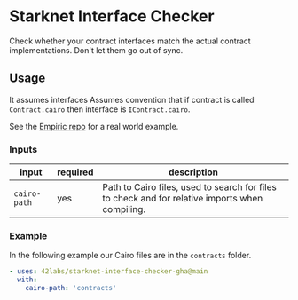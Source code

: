 # Starknet Interface Checker

Check whether your contract interfaces match the actual contract implementations. Don't let them go out of sync.

## Usage

It assumes interfaces Assumes convention that if contract is called `Contract.cairo` then interface is `IContract.cairo`.

See the [Empiric repo](https://github.com/42labs/Empiric) for a real world example.

### Inputs

| input | required | description |
| ----- | -------- | ----------- |
| `cairo-path` | yes | Path to Cairo files, used to search for files to check and for relative imports when compiling. |

### Example

In the following example our Cairo files are in the `contracts` folder.

```yaml
- uses: 42labs/starknet-interface-checker-gha@main
  with:
    cairo-path: 'contracts'
```
